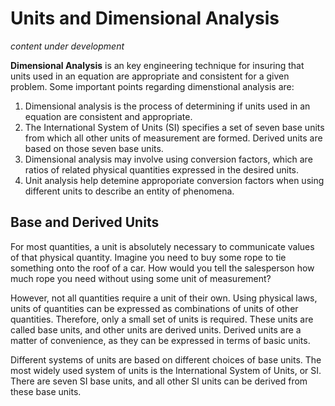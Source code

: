 <!-- #region -->
# Units and Dimensional Analysis

*content under development*


**Dimensional Analysis** is an key engineering technique for insuring that units used in an equation are appropriate and consistent for a given problem. Some important points regarding dimenstional analysis are:

1. Dimensional analysis is the process of determining if units used in an equation are consistent and appropriate.
2. The International System of Units (SI) specifies a set of seven base units from which all other units of measurement are formed. Derived units are based on those seven base units.
4. Dimensional analysis may involve using conversion factors, which are ratios of related physical quantities expressed in the desired units.
3. Unit analysis help detemine approporiate conversion factors when using different units to describe an entity of phenomena.


## Base and Derived Units

For most quantities, a unit is absolutely necessary to communicate values of that physical quantity. Imagine you need to buy some rope to tie something onto the roof of a car. How would you tell the salesperson how much rope you need without using some unit of measurement?

However, not all quantities require a unit of their own. Using physical laws, units of quantities can be expressed as combinations of units of other quantities. Therefore, only a small set of units is required. These units are called base units, and other units are derived units. Derived units are a matter of convenience, as they can be expressed in terms of basic units.

Different systems of units are based on different choices of base units. The most widely used system of units is the International System of Units, or SI. There are seven SI base units, and all other SI units can be derived from these base units.

<!-- #endregion -->

```python

```
